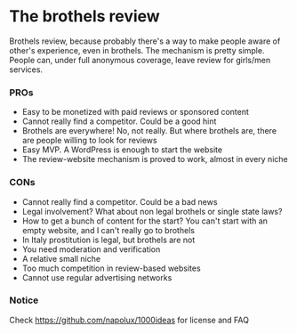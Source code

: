 # The brothels review

Brothels review, because probably there's a way to make people aware of other's experience, even in brothels. The mechanism is pretty simple. People can, under full anonymous coverage, leave review for girls/men services.

### PROs

* Easy to be monetized with paid reviews or sponsored content
* Cannot really find a competitor. Could be a good hint
* Brothels are everywhere! No, not really. But where brothels are, there are people willing to look for reviews
* Easy MVP. A WordPress is enough to start the website
* The review-website mechanism is proved to work, almost in every niche

### CONs

* Cannot really find a competitor. Could be a bad news
* Legal involvement? What about non legal brothels or single state laws?
* How to get a bunch of content for the start? You can't start with an empty website, and I can't really go to brothels
* In Italy prostitution is legal, but brothels are not
* You need moderation and verification
* A relative small niche
* Too much competition in review-based websites
* Cannot use regular advertising networks

### Notice

Check https://github.com/napolux/1000ideas for license and FAQ
